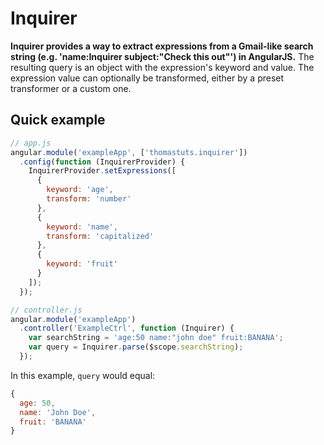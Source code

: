 # Inquirer

**Inquirer provides a way to extract expressions from a Gmail-like search string (e.g. 'name:Inquirer subject:"Check this out"') in AngularJS.** The resulting query is an object with the expression's keyword and value. The expression value can optionally be transformed, either by a preset transformer or a custom one.

## Quick example
```js
// app.js
angular.module('exampleApp', ['thomastuts.inquirer'])
  .config(function (InquirerProvider) {
    InquirerProvider.setExpressions([
      {
        keyword: 'age',
        transform: 'number'
      },
      {
        keyword: 'name',
        transform: 'capitalized'
      },
      {
        keyword: 'fruit'
      }
    ]);
  });
```

```js
// controller.js
angular.module('exampleApp')
  .controller('ExampleCtrl', function (Inquirer) {
    var searchString = 'age:50 name:"john doe" fruit:BANANA';
    var query = Inquirer.parse($scope.searchString);
  });
```
In this example, `query` would equal:

```js
{
  age: 50,
  name: 'John Doe',
  fruit: 'BANANA'
}
````
